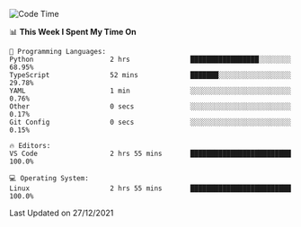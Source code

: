 <!--START_SECTION:waka-->
![Code Time](http://img.shields.io/badge/Code%20Time-827%20hrs%2034%20mins-blue)

📊 **This Week I Spent My Time On** 

```text
💬 Programming Languages: 
Python                   2 hrs               █████████████████░░░░░░░░   68.95% 
TypeScript               52 mins             ███████░░░░░░░░░░░░░░░░░░   29.78% 
YAML                     1 min               ░░░░░░░░░░░░░░░░░░░░░░░░░   0.76% 
Other                    0 secs              ░░░░░░░░░░░░░░░░░░░░░░░░░   0.17% 
Git Config               0 secs              ░░░░░░░░░░░░░░░░░░░░░░░░░   0.15%

🔥 Editors: 
VS Code                  2 hrs 55 mins       █████████████████████████   100.0%

💻 Operating System: 
Linux                    2 hrs 55 mins       █████████████████████████   100.0%

```


 Last Updated on 27/12/2021
<!--END_SECTION:waka-->
